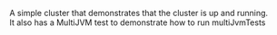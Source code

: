 A simple cluster that demonstrates that the cluster is up and running.  
It also has a MultiJVM test to demonstrate how to run multiJvmTests